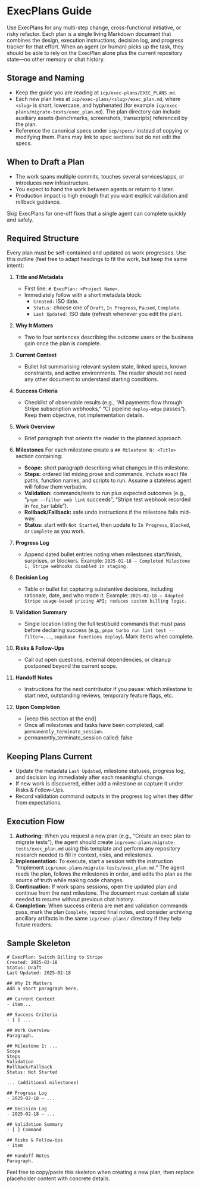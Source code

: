 # ExecPlans Guide

Use ExecPlans for any multi-step change, cross-functional initiative, or risky refactor. Each plan is a single living Markdown document that combines the design, execution instructions, decision log, and progress tracker for that effort. When an agent (or human) picks up the task, they should be able to rely on the ExecPlan alone plus the current repository state—no other memory or chat history.

## Storage and Naming
- Keep the guide you are reading at `icp/exec-plans/EXEC_PLANS.md`.
- Each new plan lives at `icp/exec-plans/<slug>/exec_plan.md`, where `<slug>` is short, lowercase, and hyphenated (for example `icp/exec-plans/migrate-tests/exec_plan.md`). The plan directory can include auxiliary assets (benchmarks, screenshots, transcripts) referenced by the plan.
- Reference the canonical specs under `icp/specs/` instead of copying or modifying them. Plans may link to spec sections but do not edit the specs.

## When to Draft a Plan
- The work spans multiple commits, touches several services/apps, or introduces new infrastructure.
- You expect to hand the work between agents or return to it later.
- Production impact is high enough that you want explicit validation and rollback guidance.

Skip ExecPlans for one-off fixes that a single agent can complete quickly and safely.

## Required Structure
Every plan must be self-contained and updated as work progresses. Use this outline (feel free to adapt headings to fit the work, but keep the same intent):

1. **Title and Metadata**
   - First line: `# ExecPlan: <Project Name>`.
   - Immediately follow with a short metadata block:
     - `Created:` ISO date.
     - `Status:` choose one of `Draft`, `In Progress`, `Paused`, `Complete`.
     - `Last Updated:` ISO date (refresh whenever you edit the plan).

2. **Why It Matters**
   - Two to four sentences describing the outcome users or the business gain once the plan is complete.

3. **Current Context**
   - Bullet list summarising relevant system state, linked specs, known constraints, and active environments. The reader should not need any other document to understand starting conditions.

4. **Success Criteria**
   - Checklist of observable results (e.g., “All payments flow through Stripe subscription webhooks,” “CI pipeline `deploy-edge` passes”). Keep them objective, not implementation details.

5. **Work Overview**
   - Brief paragraph that orients the reader to the planned approach.

6. **Milestones**
   For each milestone create a `## Milestone N: <Title>` section containing:
   - **Scope:** short paragraph describing what changes in this milestone.
   - **Steps:** ordered list mixing prose and commands. Include exact file paths, function names, and scripts to run. Assume a stateless agent will follow them verbatim.
   - **Validation:** commands/tests to run plus expected outcomes (e.g., “`pnpm --filter web lint` succeeds”, “Stripe test webhook recorded in `foo_bar` table”).
   - **Rollback/Fallback:** safe undo instructions if the milestone fails mid-way.
   - **Status:** start with `Not Started`, then update to `In Progress`, `Blocked`, or `Complete` as you work.

7. **Progress Log**
   - Append dated bullet entries noting when milestones start/finish, surprises, or blockers. Example: `2025-02-18 – Completed Milestone 1; Stripe webhooks disabled in staging.`

8. **Decision Log**
   - Table or bullet list capturing substantive decisions, including rationale, date, and who made it. Example: `2025-02-18 – Adopted Stripe usage-based pricing API; reduces custom billing logic.`

9. **Validation Summary**
   - Single location listing the full test/build commands that must pass before declaring success (e.g., `pnpm turbo run lint test --filter=...`, `supabase functions deploy`). Mark items when complete.

10. **Risks & Follow-Ups**
    - Call out open questions, external dependencies, or cleanup postponed beyond the current scope.

11. **Handoff Notes**
    - Instructions for the next contributor if you pause: which milestone to start next, outstanding reviews, temporary feature flags, etc.

12. **Upon Completion**
    - [keep this section at the end]
    - Once all milestones and tasks have been completed, call `permanently_terminate_session`.
    - permanently_terminate_session called: false

## Keeping Plans Current
- Update the metadata `Last Updated`, milestone statuses, progress log, and decision log immediately after each meaningful change.
- If new work is discovered, either add a milestone or capture it under Risks & Follow-Ups.
- Record validation command outputs in the progress log when they differ from expectations.

## Execution Flow
1. **Authoring:** When you request a new plan (e.g., “Create an exec plan to migrate tests”), the agent should create `icp/exec-plans/migrate-tests/exec_plan.md` using this template and perform any repository research needed to fill in context, risks, and milestones.
2. **Implementation:** To execute, start a session with the instruction “Implement `icp/exec-plans/migrate-tests/exec_plan.md`.” The agent reads the plan, follows the milestones in order, and edits the plan as the source of truth while making code changes.
3. **Continuation:** If work spans sessions, open the updated plan and continue from the next milestone. The document must contain all state needed to resume without previous chat history.
4. **Completion:** When success criteria are met and validation commands pass, mark the plan `Complete`, record final notes, and consider archiving ancillary artifacts in the same `icp/exec-plans/` directory if they help future readers.

## Sample Skeleton
```
# ExecPlan: Switch Billing to Stripe
Created: 2025-02-18
Status: Draft
Last Updated: 2025-02-18

## Why It Matters
Add a short paragraph here.

## Current Context
- item...

## Success Criteria
- [ ] ...

## Work Overview
Paragraph.

## Milestone 1: ...
Scope
Steps
Validation
Rollback/Fallback
Status: Not Started

... (additional milestones)

## Progress Log
- 2025-02-18 – ...

## Decision Log
- 2025-02-18 – ...

## Validation Summary
- [ ] Command

## Risks & Follow-Ups
- item

## Handoff Notes
Paragraph.
```

Feel free to copy/paste this skeleton when creating a new plan, then replace placeholder content with concrete details.
